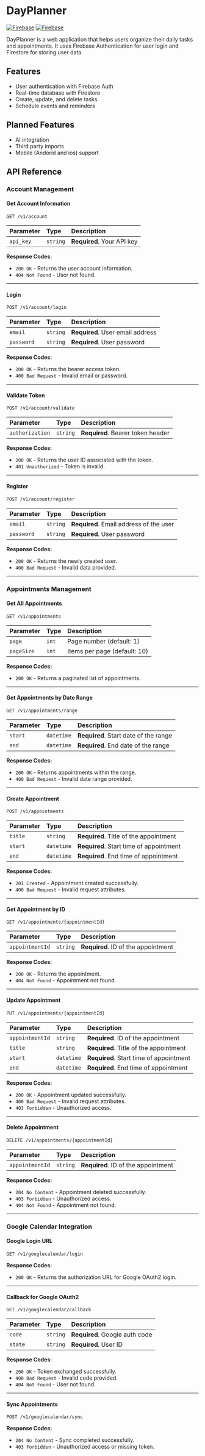 # DayPlanner

[![Firebase](https://img.shields.io/badge/Firebase-Auth-success)](https://firebase.google.com/)
[![Firebase](https://img.shields.io/badge/Firebase-Firestore-success)](https://firebase.google.com/)

DayPlanner is a web application that helps users organize their daily tasks and appointments. It uses Firebase Authentication for user login and Firestore for storing user data.

## Features

- User authentication with Firebase Auth
- Real-time database with Firestore
- Create, update, and delete tasks
- Schedule events and reminders

## Planned Features
- AI integration
- Third party imports
- Mobile (Andorid and ios) support

## API Reference

### Account Management

#### Get Account Information
```http
GET /v1/account
```

| Parameter  | Type      | Description                |
| :--------- | :-------- | :------------------------- |
| `api_key`  | `string`  | **Required**. Your API key |

**Response Codes:**
- `200 OK` - Returns the user account information.
- `404 Not Found` - User not found.

---

#### Login
```http
POST /v1/account/login
```

| Parameter      | Type     | Description                       |
| :------------- | :------- | :-------------------------------- |
| `email`        | `string` | **Required**. User email address  |
| `password`     | `string` | **Required**. User password       |

**Response Codes:**
- `200 OK` - Returns the bearer access token.
- `400 Bad Request` - Invalid email or password.

---

#### Validate Token
```http
POST /v1/account/validate
```

| Parameter          | Type     | Description                       |
| :----------------- | :------- | :-------------------------------- |
| `authorization`    | `string` | **Required**. Bearer token header |

**Response Codes:**
- `200 OK` - Returns the user ID associated with the token.
- `401 Unauthorized` - Token is invalid.

---

#### Register
```http
POST /v1/account/register
```

| Parameter      | Type     | Description                              |
| :------------- | :------- | :--------------------------------------- |
| `email`        | `string` | **Required**. Email address of the user |
| `password`     | `string` | **Required**. User password             |

**Response Codes:**
- `200 OK` - Returns the newly created user.
- `400 Bad Request` - Invalid data provided.

---

### Appointments Management

#### Get All Appointments
```http
GET /v1/appointments
```

| Parameter  | Type   | Description                           |
| :--------- | :----- | :------------------------------------ |
| `page`     | `int`  | Page number (default: 1)              |
| `pageSize` | `int`  | Items per page (default: 10)          |

**Response Codes:**
- `200 OK` - Returns a paginated list of appointments.

---

#### Get Appointments by Date Range
```http
GET /v1/appointments/range
```

| Parameter  | Type      | Description                               |
| :--------- | :-------- | :---------------------------------------- |
| `start`    | `datetime`| **Required**. Start date of the range    |
| `end`      | `datetime`| **Required**. End date of the range      |

**Response Codes:**
- `200 OK` - Returns appointments within the range.
- `400 Bad Request` - Invalid date range provided.

---

#### Create Appointment
```http
POST /v1/appointments
```

| Parameter      | Type      | Description                              |
| :------------- | :-------- | :--------------------------------------- |
| `title`        | `string`  | **Required**. Title of the appointment  |
| `start`        | `datetime`| **Required**. Start time of appointment |
| `end`          | `datetime`| **Required**. End time of appointment   |

**Response Codes:**
- `201 Created` - Appointment created successfully.
- `400 Bad Request` - Invalid request attributes.

---

#### Get Appointment by ID
```http
GET /v1/appointments/{appointmentId}
```

| Parameter        | Type     | Description                           |
| :--------------- | :------- | :------------------------------------ |
| `appointmentId`  | `string` | **Required**. ID of the appointment   |

**Response Codes:**
- `200 OK` - Returns the appointment.
- `404 Not Found` - Appointment not found.

---

#### Update Appointment
```http
PUT /v1/appointments/{appointmentId}
```

| Parameter        | Type      | Description                            |
| :--------------- | :-------- | :------------------------------------- |
| `appointmentId`  | `string`  | **Required**. ID of the appointment    |
| `title`          | `string`  | **Required**. Title of the appointment |
| `start`          | `datetime`| **Required**. Start time of appointment|
| `end`            | `datetime`| **Required**. End time of appointment  |

**Response Codes:**
- `200 OK` - Appointment updated successfully.
- `400 Bad Request` - Invalid request attributes.
- `403 Forbidden` - Unauthorized access.

---

#### Delete Appointment
```http
DELETE /v1/appointments/{appointmentId}
```

| Parameter        | Type     | Description                           |
| :--------------- | :------- | :------------------------------------ |
| `appointmentId`  | `string` | **Required**. ID of the appointment   |

**Response Codes:**
- `204 No Content` - Appointment deleted successfully.
- `403 Forbidden` - Unauthorized access.
- `404 Not Found` - Appointment not found.

---

### Google Calendar Integration

#### Google Login URL
```http
GET /v1/googlecalendar/login
```

**Response Codes:**
- `200 OK` - Returns the authorization URL for Google OAuth2 login.

---

#### Callback for Google OAuth2
```http
GET /v1/googlecalendar/callback
```

| Parameter | Type     | Description                     |
| :-------- | :------- | :------------------------------ |
| `code`    | `string` | **Required**. Google auth code  |
| `state`   | `string` | **Required**. User ID           |

**Response Codes:**
- `200 OK` - Token exchanged successfully.
- `400 Bad Request` - Invalid code provided.
- `404 Not Found` - User not found.

---

#### Sync Appointments
```http
POST /v1/googlecalendar/sync
```

**Response Codes:**
- `204 No Content` - Sync completed successfully.
- `403 Forbidden` - Unauthorized access or missing token.


